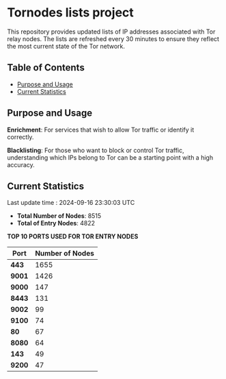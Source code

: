 # Tornodes lists project

This repository provides updated lists of IP addresses associated with Tor relay nodes. The lists are refreshed every 30 minutes to ensure they reflect the most current state of the Tor network.

## Table of Contents

- [Purpose and Usage](#purpose-and-usage)
- [Current Statistics](#current-statistics)


## Purpose and Usage

**Enrichment**: For services that wish to allow Tor traffic or identify it correctly.

**Blacklisting**: For those who want to block or control Tor traffic, understanding which IPs belong to Tor can be a starting point with a high accuracy.

## Current Statistics

Last update time : 2024-09-16 23:30:03 UTC

- **Total Number of Nodes**: 8515
- **Total of Entry Nodes**: 4822

**TOP 10 PORTS USED FOR TOR ENTRY NODES**

| **Port** | **Number of Nodes** |
|------|-----------------|
| **443**   | 1655  |
| **9001**   | 1426  |
| **9000**   | 147  |
| **8443**   | 131  |
| **9002**   | 99  |
| **9100**   | 74  |
| **80**   | 67  |
| **8080**   | 64  |
| **143**   | 49  |
| **9200**   | 47  |

